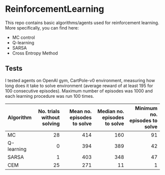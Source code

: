 # ReinforcementLearning

This repo contains basic algorithms/agents used for reinforcement learning. More specifically, you can find here:

- MC control
- Q-learning
- SARSA
- Cross Entropy Method

## Tests

I tested agents on OpenAI gym, CartPole-v0 environment, measuring how long does it take to solve environment (average reward of at least 195
for 100 consecutive episodes). Maximum number of episodes was 1000 and each learning procedure was run 100 times.

| Algorithm  | No. trials without solving | Mean no. episodes to solve | Median no. episodes to solve | Minimum no. episodes to solve |
| ------ | ------: | ------: | ------: | ------: |
| MC         | 28                         | 414                       | 160                          | 91                            |
| Q-learning | 0                          | 394                       | 389                          | 42                            |
| SARSA      | 1                          | 403                       | 348                          | 47                            |
| CEM | 25 | 271 | 11 | 1 |
